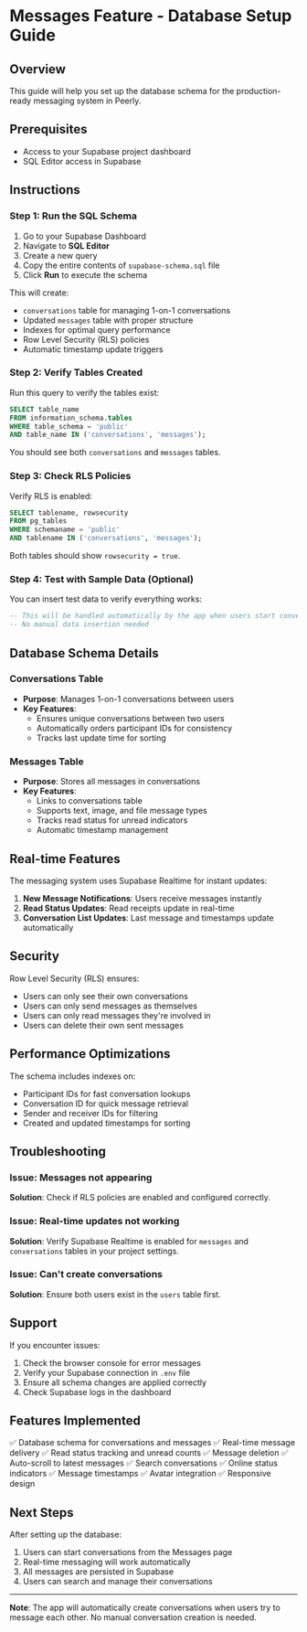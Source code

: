 # Messages Feature - Database Setup Guide

## Overview
This guide will help you set up the database schema for the production-ready messaging system in Peerly.

## Prerequisites
- Access to your Supabase project dashboard
- SQL Editor access in Supabase

## Instructions

### Step 1: Run the SQL Schema
1. Go to your Supabase Dashboard
2. Navigate to **SQL Editor**
3. Create a new query
4. Copy the entire contents of `supabase-schema.sql` file
5. Click **Run** to execute the schema

This will create:
- `conversations` table for managing 1-on-1 conversations
- Updated `messages` table with proper structure
- Indexes for optimal query performance
- Row Level Security (RLS) policies
- Automatic timestamp update triggers

### Step 2: Verify Tables Created

Run this query to verify the tables exist:

```sql
SELECT table_name 
FROM information_schema.tables 
WHERE table_schema = 'public' 
AND table_name IN ('conversations', 'messages');
```

You should see both `conversations` and `messages` tables.

### Step 3: Check RLS Policies

Verify RLS is enabled:

```sql
SELECT tablename, rowsecurity 
FROM pg_tables 
WHERE schemaname = 'public' 
AND tablename IN ('conversations', 'messages');
```

Both tables should show `rowsecurity = true`.

### Step 4: Test with Sample Data (Optional)

You can insert test data to verify everything works:

```sql
-- This will be handled automatically by the app when users start conversations
-- No manual data insertion needed
```

## Database Schema Details

### Conversations Table
- **Purpose**: Manages 1-on-1 conversations between users
- **Key Features**:
  - Ensures unique conversations between two users
  - Automatically orders participant IDs for consistency
  - Tracks last update time for sorting

### Messages Table
- **Purpose**: Stores all messages in conversations
- **Key Features**:
  - Links to conversations table
  - Supports text, image, and file message types
  - Tracks read status for unread indicators
  - Automatic timestamp management

## Real-time Features

The messaging system uses Supabase Realtime for instant updates:

1. **New Message Notifications**: Users receive messages instantly
2. **Read Status Updates**: Read receipts update in real-time
3. **Conversation List Updates**: Last message and timestamps update automatically

## Security

Row Level Security (RLS) ensures:
- Users can only see their own conversations
- Users can only send messages as themselves
- Users can only read messages they're involved in
- Users can delete their own sent messages

## Performance Optimizations

The schema includes indexes on:
- Participant IDs for fast conversation lookups
- Conversation ID for quick message retrieval
- Sender and receiver IDs for filtering
- Created and updated timestamps for sorting

## Troubleshooting

### Issue: Messages not appearing
**Solution**: Check if RLS policies are enabled and configured correctly.

### Issue: Real-time updates not working
**Solution**: Verify Supabase Realtime is enabled for `messages` and `conversations` tables in your project settings.

### Issue: Can't create conversations
**Solution**: Ensure both users exist in the `users` table first.

## Support

If you encounter issues:
1. Check the browser console for error messages
2. Verify your Supabase connection in `.env` file
3. Ensure all schema changes are applied correctly
4. Check Supabase logs in the dashboard

## Features Implemented

✅ Database schema for conversations and messages
✅ Real-time message delivery
✅ Read status tracking and unread counts
✅ Message deletion
✅ Auto-scroll to latest messages
✅ Search conversations
✅ Online status indicators
✅ Message timestamps
✅ Avatar integration
✅ Responsive design

## Next Steps

After setting up the database:
1. Users can start conversations from the Messages page
2. Real-time messaging will work automatically
3. All messages are persisted in Supabase
4. Users can search and manage their conversations

---

**Note**: The app will automatically create conversations when users try to message each other. No manual conversation creation is needed.

